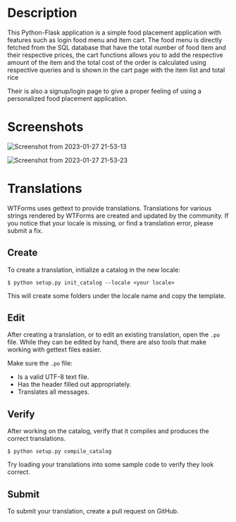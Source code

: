# Description

This Python-Flask application is a simple food placement application with features such as login food menu and item cart.
The food menu is directly fetched from the SQL database that have the total number of food item and their respective 
prices, the cart functions allows you to add the respective amount of the item and the total cost of the order is calculated using respective queries and is shown in the cart page with the item list and total rice

Their is also a signup/login page to give a proper feeling of using a personalized food placement application.

# Screenshots


![Screenshot from 2023-01-27 21-53-13](https://user-images.githubusercontent.com/84196130/215138770-e9e96d02-7988-4be0-99ad-0b005d929cbd.png)

![Screenshot from 2023-01-27 21-53-23](https://user-images.githubusercontent.com/84196130/215138815-02b2c4d2-521a-4614-a8d9-964eaccb1f31.png)




Translations
============

WTForms uses gettext to provide translations. Translations for various
strings rendered by WTForms are created and updated by the community. If
you notice that your locale is missing, or find a translation error,
please submit a fix.


Create
------

To create a translation, initialize a catalog in the new locale:

```
$ python setup.py init_catalog --locale <your locale>
```

This will create some folders under the locale name and copy the
template.

Edit
----

After creating a translation, or to edit an existing translation, open
the ``.po`` file. While they can be edited by hand, there are also tools
that make working with gettext files easier.

Make sure the `.po` file:

- Is a valid UTF-8 text file.
- Has the header filled out appropriately.
- Translates all messages.


Verify
------

After working on the catalog, verify that it compiles and produces the
correct translations.

```
$ python setup.py compile_catalog
```

Try loading your translations into some sample code to verify they look
correct.


Submit
------

To submit your translation, create a pull request on GitHub.
